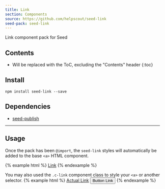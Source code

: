 ```yaml
---
title: Link
section: Components
source: https://github.com/helpscout/seed-link
seed-pack: seed-link
---
```


Link component pack for Seed

## Contents

* Will be replaced with the ToC, excluding the "Contents" header
{:toc}

## Install

```
npm install seed-link --save
```


## Dependencies

* [seed-publish](/packs/seed-publish)



---


## Usage

Once the pack has been `@import`, the `seed-link` styles will automatically be added to the base `<a>` HTML component.

{% example html %}
<a href="#">Link</a>
{% endexample %}

You may also used the `.c-link` component class to style your `<a>` or another selector.
{% example html %}
<a class="c-link" href="#">Actual Link</a>
<button class="c-link">Button Link</button>
{% endexample %}

